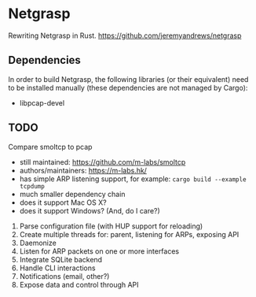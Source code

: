 # Netgrasp

Rewriting Netgrasp in Rust.
https://github.com/jeremyandrews/netgrasp

## Dependencies

In order to build Netgrasp, the following libraries (or their equivalent) need to be installed manually (these dependencies are not managed by Cargo):

* libpcap-devel

## TODO

Compare smoltcp to pcap
 * still maintained: https://github.com/m-labs/smoltcp
 * authors/maintainers: https://m-labs.hk/
 * has simple ARP listening support, for example: `cargo build --example tcpdump`
 * much smaller dependency chain
 * does it support Mac OS X?
 * does it support Windows? (And, do I care?)

1. Parse configuration file (with HUP support for reloading)
1. Create multiple threads for: parent, listening for ARPs, exposing API
1. Daemonize
1. Listen for ARP packets on one or more interfaces
1. Integrate SQLite backend
1. Handle CLI interactions
1. Notifications (email, other?)
1. Expose data and control through API